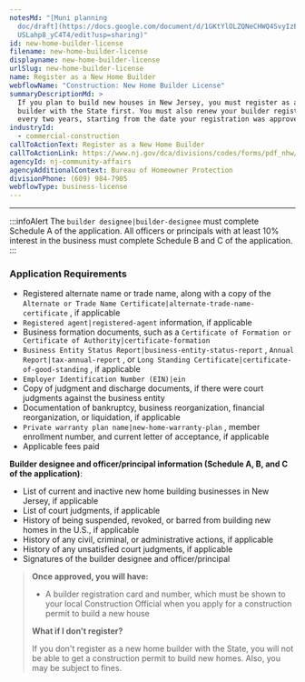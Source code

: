 ```yaml
---
notesMd: "[Muni planning
  doc/draft](https://docs.google.com/document/d/1GKtYlOLZQNeCHWQ4SvyIzEqNmYDECE\
  USLahp8_yC4T4/edit?usp=sharing)"
id: new-home-builder-license
filename: new-home-builder-license
displayname: new-home-builder-license
urlSlug: new-home-builder-license
name: Register as a New Home Builder
webflowName: "Construction: New Home Builder License"
summaryDescriptionMd: >
  If you plan to build new houses in New Jersey, you must register as a new home
  builder with the State first. You must also renew your builder registration
  every two years, starting from the date your registration was approved.
industryId:
  - commercial-construction
callToActionText: Register as a New Home Builder
callToActionLink: https://www.nj.gov/dca/divisions/codes/forms/pdf_nhw/nhwprenew.pdf
agencyId: nj-community-affairs
agencyAdditionalContext: Bureau of Homeowner Protection
divisionPhone: (609) 984-7905
webflowType: business-license
---
```

- - -

:::infoAlert 
 The `builder designee|builder-designee` must complete Schedule A of the application. All officers or principals with at least 10% interest in the business must complete Schedule B and C of the application.
:::

### Application Requirements

* Registered alternate name or trade name, along with a copy of the `Alternate or Trade Name Certificate|alternate-trade-name-certificate` , if applicable
*  `Registered agent|registered-agent` information, if applicable
* Business formation documents, such as a `Certificate of Formation or Certificate of Authority|certificate-formation` 
* `Business Entity Status Report|business-entity-status-report` , `Annual Report|tax-annual-report` , or `Long Standing Certificate|certificate-of-good-standing` , if applicable
*  `Employer Identification Number (EIN)|ein` 
* Copy of judgment and discharge documents, if there were court judgments against the business entity
* Documentation of bankruptcy, business reorganization, financial reorganization, or liquidation, if applicable
*  `Private warranty plan name|new-home-warranty-plan` , member enrollment number, and current letter of acceptance, if applicable
* Applicable fees paid

**Builder designee and officer/principal information (Schedule A, B, and C of the application)**:

* List of current and inactive new home building businesses in New Jersey, if applicable
* List of court judgments, if applicable
* History of being suspended, revoked, or barred from building new homes in the U.S., if applicable
* History of any civil, criminal, or administrative actions, if applicable
* History of any unsatisfied court judgments, if applicable
* Signatures of the builder designee and officer/principal

> **Once approved, you will have:**
>
> * A builder registration card and number, which must be shown to your local Construction Official when you apply for a construction permit to build a new house
>
> **What if I don't register?**
>
> If you don't register as a new home builder with the State, you will not be able to get a construction permit to build new homes. Also, you may be subject to fines.